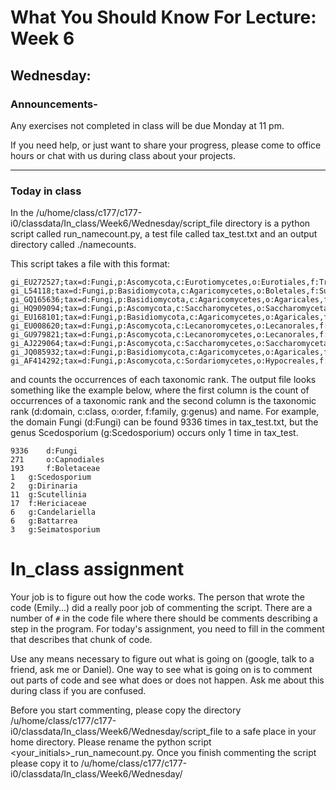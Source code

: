# What You Should Know For Lecture: Week 6

## Wednesday:

### Announcements-

Any exercises not completed in class will be due Monday at 11 pm.   

If you need help, or just want to share your progress, please come to office hours or chat with us during class about your projects.

---
### Today in class

In the /u/home/class/c177/c177-i0/classdata/In_class/Week6/Wednesday/script_file directory is a python script called run_namecount.py, a test file called tax_test.txt and an output directory called ./namecounts.

This script takes a file with this format:

```
gi_EU272527;tax=d:Fungi,p:Ascomycota,c:Eurotiomycetes,o:Eurotiales,f:Trichocomaceae,g:Paecilomyces;
gi_L54118;tax=d:Fungi,p:Basidiomycota,c:Agaricomycetes,o:Boletales,f:Suillaceae,g:Suillus;
gi_GQ165636;tax=d:Fungi,p:Basidiomycota,c:Agaricomycetes,o:Agaricales,f:Cortinariaceae,g:Phaeocollybia;
gi_HQ909094;tax=d:Fungi,p:Ascomycota,c:Saccharomycetes,o:Saccharomycetales,f:Saccharomycodaceae,g:Hanseniaspora;
gi_EU168101;tax=d:Fungi,p:Basidiomycota,c:Agaricomycetes,o:Agaricales,f:Coprinaceae,g:Coprinus;
gi_EU008620;tax=d:Fungi,p:Ascomycota,c:Lecanoromycetes,o:Lecanorales,f:Stereocaulaceae,g:Lepraria;
gi_GU979821;tax=d:Fungi,p:Ascomycota,c:Lecanoromycetes,o:Lecanorales,f:Parmeliaceae,g:Parmelina;
gi_AJ229064;tax=d:Fungi,p:Ascomycota,c:Saccharomycetes,o:Saccharomycetales,f:Saccharomycetaceae,g:Saccharomyces;
gi_JQ085932;tax=d:Fungi,p:Basidiomycota,c:Agaricomycetes,o:Agaricales,f:Inocybaceae,g:Inocybe;
gi_AF414292;tax=d:Fungi,p:Ascomycota,c:Sordariomycetes,o:Hypocreales,f:Hypocreaceae,g:Hypocrea;
```

and counts the occurrences of each taxonomic rank.  The output file looks something like the example below, where the first column is the count of occurrences of a taxonomic rank and the second column is the taxonomic rank (d:domain, c:class, o:order, f:family, g:genus) and name. For example, the domain Fungi (d:Fungi) can be found 9336 times in tax_test.txt, but the genus Scedosporium (g:Scedosporium) occurs only 1 time in tax_test.

```
9336 	d:Fungi
271 	o:Capnodiales
193 	f:Boletaceae
1 	g:Scedosporium
2 	g:Dirinaria
11 	g:Scutellinia
17 	f:Hericiaceae
6 	g:Candelariella
6 	g:Battarrea
3 	g:Seimatosporium
```

# In_class assignment

Your job is to figure out how the code works. The person that wrote the code (Emily...) did a really poor job of commenting the script. There are a number of `#` in the code file where there should be comments describing a step in the program.  For today's assignment, you need to fill in the comment that describes that chunk of code.

Use any means necessary to figure out what is going on (google, talk to a friend, ask me or Daniel). One way to see what is going on is to comment out parts of code and see what does or does not happen. Ask me about this during class if you are confused.

Before you start commenting, please copy the directory /u/home/class/c177/c177-i0/classdata/In_class/Week6/Wednesday/script_file to a safe place in your home directory.  Please rename the python script <your_initials>\_run_namecount.py.  Once you finish commenting the script please copy it to /u/home/class/c177/c177-i0/classdata/In_class/Week6/Wednesday/
